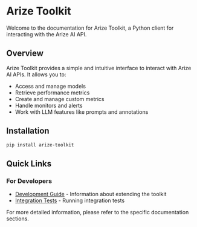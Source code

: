 # Arize Toolkit

Welcome to the documentation for Arize Toolkit, a Python client for interacting with the Arize AI API.

## Overview

Arize Toolkit provides a simple and intuitive interface to interact with Arize AI APIs. It allows you to:

- Access and manage models
- Retrieve performance metrics
- Create and manage custom metrics
- Handle monitors and alerts
- Work with LLM features like prompts and annotations

## Installation

```bash
pip install arize-toolkit
```

## Quick Links


### For Developers
- [Development Guide](developers/development.md) - Information about extending the toolkit
- [Integration Tests](developers/integration_test.md) - Running integration tests

For more detailed information, please refer to the specific documentation sections. 